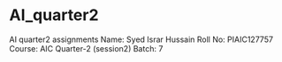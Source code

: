 # AI_quarter2
AI quarter2 assignments
Name: Syed Israr Hussain
Roll No: PIAIC127757
Course: AIC Quarter-2 (session2)
Batch: 7
